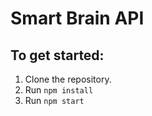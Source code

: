 # Smart Brain API

## To get started:
1. Clone the repository.
2. Run `npm install`
3. Run `npm start`